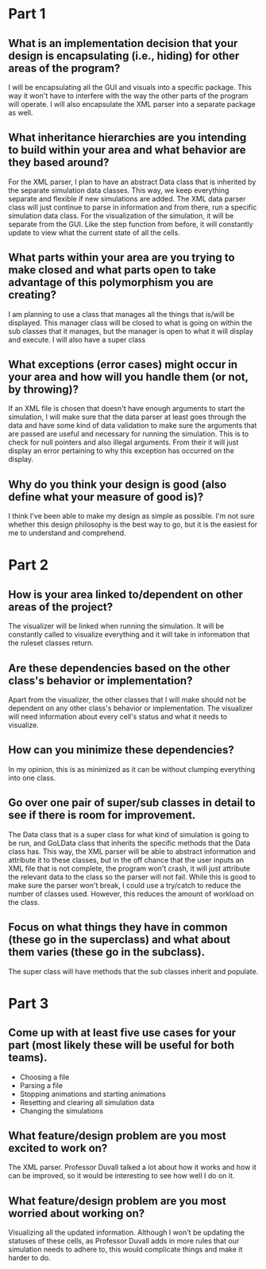 # Part 1

## What is an implementation decision that your design is encapsulating (i.e., hiding) for other areas of the program?

I will be encapsulating all the GUI and visuals into a specific package. This way it won't have to interfere with the way the other parts of the program will operate. I will also encapsulate the XML parser into a separate package as well.

## What inheritance hierarchies are you intending to build within your area and what behavior are they based around?

For the XML parser, I plan to have an abstract Data class that is inherited by the separate simulation data classes. This way, we keep everything separate and flexible if new simulations are added. The XML data parser class will just continue to parse in information and from there, run a specific simulation data class. For the visualization of the simulation, it will be separate from the GUI. Like the step function from before, it will constantly update to view what the current state of all the cells. 

## What parts within your area are you trying to make closed and what parts open to take advantage of this polymorphism you are creating?

I am planning to use a class that manages all the things that is/will be displayed. This manager class will be closed to what is going on within the sub classes that it manages, but the manager is open to what it will display and execute. I will also have a super class

## What exceptions (error cases) might occur in your area and how will you handle them (or not, by throwing)?

If an XML file is chosen that doesn't have enough arguments to start the simulation, I will make sure that the data parser at least goes through the data and have some kind of data validation to make sure the arguments that are passed are useful and necessary for running the simulation. This is to check for null pointers and also illegal arguments. From their it will just display an error pertaining to why this exception has occurred on the display.

## Why do you think your design is good (also define what your measure of good is)?

I think I've been able to make my design as simple as possible. I'm not sure whether this design philosophy is the best way to go, but it is the easiest for me to understand and comprehend.

# Part 2

## How is your area linked to/dependent on other areas of the project?

The visualizer will be linked when running the simulation. It will be constantly called to visualize everything and it will take in information that the ruleset classes return. 

## Are these dependencies based on the other class's behavior or implementation?

Apart from the visualizer, the other classes that I will make should not be dependent on any other class's behavior or implementation. The visualizer will need information about every cell's status and what it needs to visualize. 

## How can you minimize these dependencies?

In my opinion, this is as minimized as it can be without clumping everything into one class.

## Go over one pair of super/sub classes in detail to see if there is room for improvement. 

The Data class that is a super class for what kind of simulation is going to be run, and GoLData class that inherits the specific methods that the Data class has. This way, the XML parser will be able to abstract information and attribute it to these classes, but in the off chance that the user inputs an XML file that is not complete, the program won't crash, it will just attribute the relevant data to the class so the parser will not fail. While this is good to make sure the parser won't break, I could use a try/catch to reduce the number of classes used. However, this reduces the amount of workload on the class.

## Focus on what things they have in common (these go in the superclass) and what about them varies (these go in the subclass).

The super class will have methods that the sub classes inherit and populate.

# Part 3

## Come up with at least five use cases for your part (most likely these will be useful for both teams).

* Choosing a file
* Parsing a file
* Stopping animations and starting animations
* Resetting and clearing all simulation data
* Changing the simulations 

## What feature/design problem are you most excited to work on?

The XML parser. Professor Duvall talked a lot about how it works and how it can be improved, so it would be interesting to see how well I do on it.

## What feature/design problem are you most worried about working on?

Visualizing all the updated information. Although I won't be updating the statuses of these cells, as Professor Duvall adds in more rules that our simulation needs to adhere to, this would complicate things and make it harder to do.
